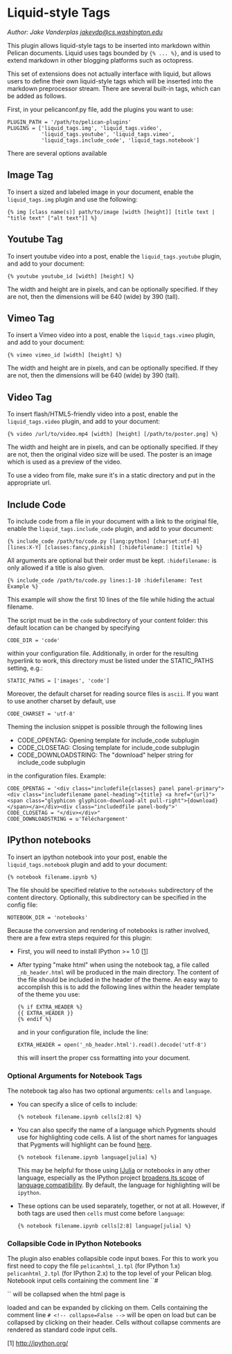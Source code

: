 # Liquid-style Tags
*Author: Jake Vanderplas <jakevdp@cs.washington.edu>*

This plugin allows liquid-style tags to be inserted into markdown within
Pelican documents. Liquid uses tags bounded by ``{% ... %}``, and is used
to extend markdown in other blogging platforms such as octopress.

This set of extensions does not actually interface with liquid, but allows
users to define their own liquid-style tags which will be inserted into
the markdown preprocessor stream.  There are several built-in tags, which
can be added as follows.

First, in your pelicanconf.py file, add the plugins you want to  use:

    PLUGIN_PATH = '/path/to/pelican-plugins'
    PLUGINS = ['liquid_tags.img', 'liquid_tags.video',
               'liquid_tags.youtube', 'liquid_tags.vimeo',
               'liquid_tags.include_code', 'liquid_tags.notebook']

There are several options available

## Image Tag
To insert a sized and labeled image in your document, enable the
``liquid_tags.img`` plugin and use the following:

    {% img [class name(s)] path/to/image [width [height]] [title text | "title text" ["alt text"]] %}

## Youtube Tag
To insert youtube video into a post, enable the
``liquid_tags.youtube`` plugin, and add to your document:

    {% youtube youtube_id [width] [height] %}

The width and height are in pixels, and can be optionally specified.  If they
are not, then the dimensions will be 640 (wide) by 390 (tall).

## Vimeo Tag
To insert a Vimeo video into a post, enable the
``liquid_tags.vimeo`` plugin, and add to your document:

    {% vimeo vimeo_id [width] [height] %}

The width and height are in pixels, and can be optionally specified.  If they
are not, then the dimensions will be 640 (wide) by 390 (tall).

## Video Tag
To insert flash/HTML5-friendly video into a post, enable the
``liquid_tags.video`` plugin, and add to your document:

    {% video /url/to/video.mp4 [width] [height] [/path/to/poster.png] %}

The width and height are in pixels, and can be optionally specified.  If they
are not, then the original video size will be used.  The poster is an image
which is used as a preview of the video.

To use a video from file, make sure it's in a static directory and put in
the appropriate url.

## Include Code
To include code from a file in your document with a link to the original
file, enable the ``liquid_tags.include_code`` plugin, and add to your
document:

    {% include_code /path/to/code.py [lang:python] [charset:utf-8] [lines:X-Y] [classes:fancy,pinkish] [:hidefilename:] [title] %}

All arguments are optional but their order must be kept. `:hidefilename:` is
only allowed if a title is also given.

    {% include_code /path/to/code.py lines:1-10 :hidefilename: Test Example %}

This example will show the first 10 lines of the file while hiding the actual
filename.

The script must be in the ``code`` subdirectory of your content folder:
this default location can be changed by specifying

    CODE_DIR = 'code'

within your configuration file. Additionally, in order for the resulting
hyperlink to work, this directory must be listed under the STATIC_PATHS
setting, e.g.:

    STATIC_PATHS = ['images', 'code']

Moreover, the default charset for reading source files is `ascii`. If you want to use another charset by default, use

    CODE_CHARSET = 'utf-8'

Theming the inclusion snippet is possible through the following lines

  * CODE_OPENTAG: Opening template for include_code subplugin
  * CODE_CLOSETAG: Closing template for include_code subplugin
  * CODE_DOWNLOADSTRING: The "download" helper string for include_code subplugin
    
in the configuration files. Example:

    CODE_OPENTAG = '<div class="includefile{classes} panel panel-primary"><div class="includefilename panel-heading">{title} <a href="{url}"><span class="glyphicon glyphicon-download-alt pull-right">{download}</span></a></div><div class="includedfile panel-body">'
    CODE_CLOSETAG = "</div></div>"
    CODE_DOWNLOADSTRING = u'Téléchargement'

## IPython notebooks
To insert an ipython notebook into your post, enable the
``liquid_tags.notebook`` plugin and add to your document:

    {% notebook filename.ipynb %}

The file should be specified relative to the ``notebooks`` subdirectory of the
content directory.  Optionally, this subdirectory can be specified in the
config file:

    NOTEBOOK_DIR = 'notebooks'

Because the conversion and rendering of notebooks is rather involved, there
are a few extra steps required for this plugin:

- First, you will need to install IPython >= 1.0 [[1](#1)]

- After typing "make html" when using the notebook tag, a file called
  ``_nb_header.html`` will be produced in the main directory.  The content
  of the file should be included in the header of the theme.  An easy way
  to accomplish this is to add the following lines within the header template
  of the theme you use:

      {% if EXTRA_HEADER %}
      {{ EXTRA_HEADER }}
      {% endif %}

  and in your configuration file, include the line:

      EXTRA_HEADER = open('_nb_header.html').read().decode('utf-8')

  this will insert the proper css formatting into your document.

### Optional Arguments for Notebook Tags

The notebook tag also has two optional arguments: ``cells`` and ``language``.

- You can specify a slice of cells to include:

  ``{% notebook filename.ipynb cells[2:8] %}``

- You can also specify the name of a language which Pygments should use for
  highlighting code cells. A list of the short names for languages that Pygments
  will highlight can be found [here](http://www.pygments.org/docs/lexers/).

  ``{% notebook filename.ipynb language[julia] %}``

  This may be helpful for those using [IJulia](https://github.com/JuliaLang/IJulia.jl)
  or notebooks in any other language, especially as the IPython project [broadens its
  scope](https://github.com/ipython/ipython/wiki/Roadmap:-IPython) of [language
  compatibility](http://jupyter.org/). By default, the language for highlighting
  will be ``ipython``.

- These options can be used separately, together, or not at all. However,
  if both tags are used then ``cells`` must come before ``language``:

  ``{% notebook filename.ipynb cells[2:8] language[julia] %}``

### Collapsible Code in IPython Notebooks

The plugin also enables collapsible code input boxes. For this to work
you first need to copy the file ``pelicanhtml_1.tpl`` (for IPython
1.x) ``pelicanhtml_2.tpl`` (for IPython 2.x) to the top level of your
Pelican blog. Notebook input cells containing the comment line ``#
<!-- collapse=True -->`` will be collapsed when the html page is
loaded and can be expanded by clicking on them. Cells containing the
comment line ``# <!-- collapse=False -->`` will be open on load but
can be collapsed by clicking on their header. Cells without collapse
comments are rendered as standard code input cells.

[<a name="1">1</a>] http://ipython.org/
